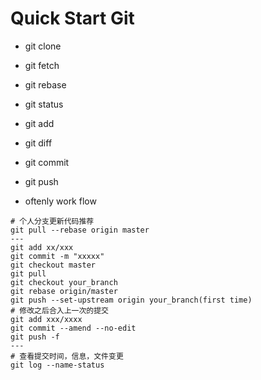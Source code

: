 # Quick Start Git  

- git clone  

- git fetch  

- git rebase  

- git status  

- git add  

- git diff  

- git commit  

- git push  

- oftenly work flow  

```git
# 个人分支更新代码推荐
git pull --rebase origin master
---
git add xx/xxx
git commit -m "xxxxx"
git checkout master
git pull
git checkout your_branch
git rebase origin/master
git push --set-upstream origin your_branch(first time)
# 修改之后合入上一次的提交
git add xxx/xxxx
git commit --amend --no-edit
git push -f
---
# 查看提交时间，信息，文件变更
git log --name-status
```
